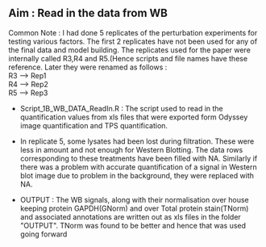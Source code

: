 ## Aim : Read in the data from WB 

Common Note : I had done 5 replicates of the perturbation experiments for testing various factors. The first 2 replicates have not been used for any of the final data and model building. 
The replicates used for the paper were internally called R3,R4 and R5.(Hence scripts and file names have these reference. Later they were renamed as follows :    
R3 --> Rep1  
R4 --> Rep2   
R5 --> Rep3   

- Script_1B_WB_DATA_ReadIn.R : The script used to read in the quantification values from xls files that were exported form Odyssey image quantification and TPS quantification.    

- In replicate 5, some lysates had been lost during filtration. These were less in amount and not enough for Western Blotting. The data rows corresponding to these treatments have been filled with NA. Similarly if there was a problem with accurate quantification of a signal in Western blot image due to problem in the background, they were replaced with NA.

- OUTPUT : The WB signals, along with their normalisation over house keeping protein GAPDH(GNorm) and over Total protein stain(TNorm) and associated annotations are written out as xls files in the folder "OUTPUT". TNorm was found to be better and hence that was used going forward


